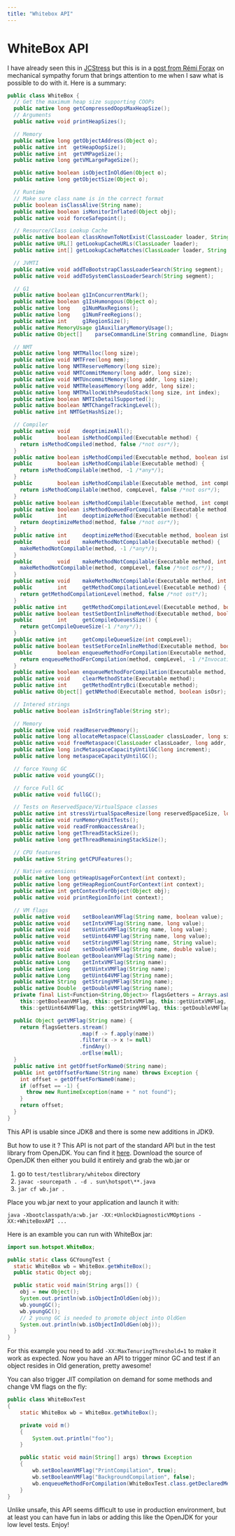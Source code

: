 ```yaml
---
title: "Whitebox API"
---
```

# WhiteBox API

I have already seen this in [JCStress](http://openjdk.java.net/projects/code-tools/jcstress/) but this is in a [post from Rémi Forax](https://groups.google.com/d/msg/mechanical-sympathy/CnZNbtsxyqw/c2kBFp8llbcJ) on mechanical sympathy forum that brings attention to me when I saw what is possible to do with it. Here is a summary:

```java
public class WhiteBox {
  // Get the maximum heap size supporting COOPs
  public native long getCompressedOopsMaxHeapSize();
  // Arguments
  public native void printHeapSizes();

  // Memory
  public native long getObjectAddress(Object o);
  public native int  getHeapOopSize();
  public native int  getVMPageSize();
  public native long getVMLargePageSize();

  public native boolean isObjectInOldGen(Object o);
  public native long getObjectSize(Object o);

  // Runtime
  // Make sure class name is in the correct format
  public boolean isClassAlive(String name);
  public native boolean isMonitorInflated(Object obj);
  public native void forceSafepoint();

  // Resource/Class Lookup Cache
  public native boolean classKnownToNotExist(ClassLoader loader, String name);
  public native URL[] getLookupCacheURLs(ClassLoader loader);
  public native int[] getLookupCacheMatches(ClassLoader loader, String name);

  // JVMTI
  public native void addToBootstrapClassLoaderSearch(String segment);
  public native void addToSystemClassLoaderSearch(String segment);

  // G1
  public native boolean g1InConcurrentMark();
  public native boolean g1IsHumongous(Object o);
  public native long    g1NumMaxRegions();
  public native long    g1NumFreeRegions();
  public native int     g1RegionSize();
  public native MemoryUsage g1AuxiliaryMemoryUsage();
  public native Object[]    parseCommandLine(String commandline, DiagnosticCommand[] args);

  // NMT
  public native long NMTMalloc(long size);
  public native void NMTFree(long mem);
  public native long NMTReserveMemory(long size);
  public native void NMTCommitMemory(long addr, long size);
  public native void NMTUncommitMemory(long addr, long size);
  public native void NMTReleaseMemory(long addr, long size);
  public native long NMTMallocWithPseudoStack(long size, int index);
  public native boolean NMTIsDetailSupported();
  public native boolean NMTChangeTrackingLevel();
  public native int NMTGetHashSize();

  // Compiler
  public native void    deoptimizeAll();
  public        boolean isMethodCompiled(Executable method) {
    return isMethodCompiled(method, false /*not osr*/);
  }
  public native boolean isMethodCompiled(Executable method, boolean isOsr);
  public        boolean isMethodCompilable(Executable method) {
    return isMethodCompilable(method, -1 /*any*/);
  }
  public        boolean isMethodCompilable(Executable method, int compLevel) {
    return isMethodCompilable(method, compLevel, false /*not osr*/);
  }
  public native boolean isMethodCompilable(Executable method, int compLevel, boolean isOsr);
  public native boolean isMethodQueuedForCompilation(Executable method);
  public        int     deoptimizeMethod(Executable method) {
    return deoptimizeMethod(method, false /*not osr*/);
  }
  public native int     deoptimizeMethod(Executable method, boolean isOsr);
  public        void    makeMethodNotCompilable(Executable method) {
    makeMethodNotCompilable(method, -1 /*any*/);
  }
  public        void    makeMethodNotCompilable(Executable method, int compLevel) {
    makeMethodNotCompilable(method, compLevel, false /*not osr*/);
  }
  public native void    makeMethodNotCompilable(Executable method, int compLevel, boolean isOsr);
  public        int     getMethodCompilationLevel(Executable method) {
    return getMethodCompilationLevel(method, false /*not ost*/);
  }
  public native int     getMethodCompilationLevel(Executable method, boolean isOsr);
  public native boolean testSetDontInlineMethod(Executable method, boolean value);
  public        int     getCompileQueuesSize() {
    return getCompileQueueSize(-1 /*any*/);
  }
  public native int     getCompileQueueSize(int compLevel);
  public native boolean testSetForceInlineMethod(Executable method, boolean value);
  public        boolean enqueueMethodForCompilation(Executable method, int compLevel) {
    return enqueueMethodForCompilation(method, compLevel, -1 /*InvocationEntryBci*/);
  }
  public native boolean enqueueMethodForCompilation(Executable method, int compLevel, int entry_bci);
  public native void    clearMethodState(Executable method);
  public native int     getMethodEntryBci(Executable method);
  public native Object[] getNMethod(Executable method, boolean isOsr);

  // Intered strings
  public native boolean isInStringTable(String str);

  // Memory
  public native void readReservedMemory();
  public native long allocateMetaspace(ClassLoader classLoader, long size);
  public native void freeMetaspace(ClassLoader classLoader, long addr, long size);
  public native long incMetaspaceCapacityUntilGC(long increment);
  public native long metaspaceCapacityUntilGC();

  // force Young GC
  public native void youngGC();

  // force Full GC
  public native void fullGC();

  // Tests on ReservedSpace/VirtualSpace classes
  public native int stressVirtualSpaceResize(long reservedSpaceSize, long magnitude, long iterations);
  public native void runMemoryUnitTests();
  public native void readFromNoaccessArea();
  public native long getThreadStackSize();
  public native long getThreadRemainingStackSize();

  // CPU features
  public native String getCPUFeatures();

  // Native extensions
  public native long getHeapUsageForContext(int context);
  public native long getHeapRegionCountForContext(int context);
  public native int getContextForObject(Object obj);
  public native void printRegionInfo(int context);

  // VM flags
  public native void    setBooleanVMFlag(String name, boolean value);
  public native void    setIntxVMFlag(String name, long value);
  public native void    setUintxVMFlag(String name, long value);
  public native void    setUint64VMFlag(String name, long value);
  public native void    setStringVMFlag(String name, String value);
  public native void    setDoubleVMFlag(String name, double value);
  public native Boolean getBooleanVMFlag(String name);
  public native Long    getIntxVMFlag(String name);
  public native Long    getUintxVMFlag(String name);
  public native Long    getUint64VMFlag(String name);
  public native String  getStringVMFlag(String name);
  public native Double  getDoubleVMFlag(String name);
  private final List<Function<String,Object>> flagsGetters = Arrays.asList(
    this::getBooleanVMFlag, this::getIntxVMFlag, this::getUintxVMFlag,
    this::getUint64VMFlag, this::getStringVMFlag, this::getDoubleVMFlag);

  public Object getVMFlag(String name) {
    return flagsGetters.stream()
                       .map(f -> f.apply(name))
                       .filter(x -> x != null)
                       .findAny()
                       .orElse(null);
  }
  public native int getOffsetForName0(String name);
  public int getOffsetForName(String name) throws Exception {
    int offset = getOffsetForName0(name);
    if (offset == -1) {
      throw new RuntimeException(name + " not found");
    }
    return offset;
  }
}
```

This API is usable since JDK8 and there is some new additions in JDK9.

But how to use it ?
This API is not part of the standard API but in the test library from OpenJDK. You can find it [here](http://hg.openjdk.java.net/jdk8u/jdk8u/hotspot/file/0e4094950cd3/test/testlibrary/whitebox/sun/hotspot/WhiteBox.java).
Download the source of OpenJDK then either you build it entirely and grab the wb.jar or

1. go to `test/testlibrary/whitebox` directory
2. `javac -sourcepath . -d . sun\hotspot\**.java`
3. `jar cf wb.jar .`

Place you wb.jar next to your application and launch it with:

```
java -Xbootclasspath/a:wb.jar -XX:+UnlockDiagnosticVMOptions -XX:+WhiteBoxAPI ...
```

Here is an examble you can run with WhiteBox jar:
```java
import sun.hotspot.WhiteBox;

public static class GCYoungTest {
  static WhiteBox wb = WhiteBox.getWhiteBox();
  public static Object obj;

  public static void main(String args[]) {
    obj = new Object();
    System.out.println(wb.isObjectInOldGen(obj));
    wb.youngGC();
    wb.youngGC();
    // 2 young GC is needed to promote object into OldGen
    System.out.println(wb.isObjectInOldGen(obj));
  }
}
```

For this example you need to add `-XX:MaxTenuringThreshold=1` to make it work as expected.
Now you have an API to trigger minor GC and test if an object resides in Old generation, pretty awesome!

You can also trigger JIT compilation on demand for some methods and change VM flags on the fly:

```java
public class WhiteBoxTest
{
    static WhiteBox wb = WhiteBox.getWhiteBox();

    private void m()
    {
        System.out.println("foo");
    }

    public static void main(String[] args) throws Exception
    {
        wb.setBooleanVMFlag("PrintCompilation", true);
        wb.setBooleanVMFlag("BackgroundCompilation", false);
        wb.enqueueMethodForCompilation(WhiteBoxTest.class.getDeclaredMethod("m", null), 4);
    }
}
```

Unlike unsafe, this API seems difficult to use in production environment, but at least you can have fun in labs or adding this like the OpenJDK for your low level tests. Enjoy!
